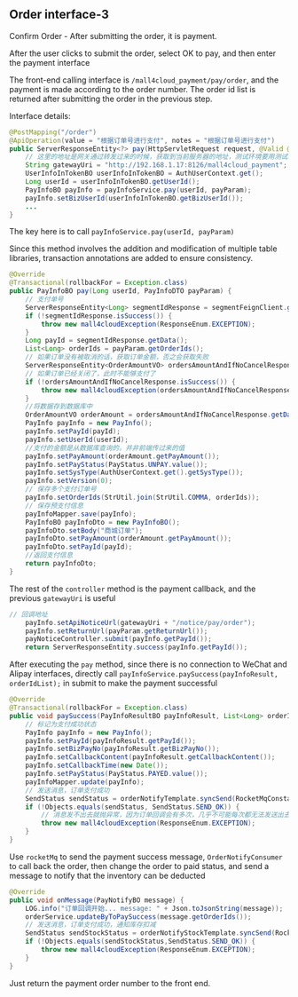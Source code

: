 ## Order interface-3

Confirm Order - After submitting the order, it is payment.

After the user clicks to submit the order, select OK to pay, and then enter the payment interface

The front-end calling interface is `/mall4cloud_payment/pay/order`, and the payment is made according to the order number. The order id list is returned after submitting the order in the previous step.

Interface details:

```java
@PostMapping("/order")
@ApiOperation(value = "根据订单号进行支付", notes = "根据订单号进行支付")
public ServerResponseEntity<?> pay(HttpServletRequest request, @Valid @RequestBody PayInfoDTO payParam) {
    // 这里的地址是网关通过转发过来的时候，获取到当前服务器的地址，测试环境要用测试环境的uri
    String gatewayUri = "http://192.168.1.17:8126/mall4cloud_payment";
    UserInfoInTokenBO userInfoInTokenBO = AuthUserContext.get();
    Long userId = userInfoInTokenBO.getUserId();
    PayInfoBO payInfo = payInfoService.pay(userId, payParam);
    payInfo.setBizUserId(userInfoInTokenBO.getBizUserId());
    ...
}
```

The key here is to call `payInfoService.pay(userId, payParam)`

Since this method involves the addition and modification of multiple table libraries, transaction annotations are added to ensure consistency.

```java
@Override
@Transactional(rollbackFor = Exception.class)
public PayInfoBO pay(Long userId, PayInfoDTO payParam) {
    // 支付单号
    ServerResponseEntity<Long> segmentIdResponse = segmentFeignClient.getSegmentId(PayInfo.DISTRIBUTED_ID_KEY);
    if (!segmentIdResponse.isSuccess()) {
        throw new mall4cloudException(ResponseEnum.EXCEPTION);
    }
    Long payId = segmentIdResponse.getData();
    List<Long> orderIds = payParam.getOrderIds();
    // 如果订单没有被取消的话，获取订单金额，否之会获取失败
    ServerResponseEntity<OrderAmountVO> ordersAmountAndIfNoCancelResponse = 					                                                                                                  orderFeignClient.getOrdersAmountAndIfNoCancel(orderIds);
    // 如果订单已经关闭了，此时不能够支付了
    if (!ordersAmountAndIfNoCancelResponse.isSuccess()) {
        throw new mall4cloudException(ordersAmountAndIfNoCancelResponse.getMsg());
    }
    //将数据存到数据库中
    OrderAmountVO orderAmount = ordersAmountAndIfNoCancelResponse.getData();
    PayInfo payInfo = new PayInfo();
    payInfo.setPayId(payId);
    payInfo.setUserId(userId);
    //支付的金额是从数据库查询的，并非前端传过来的值
    payInfo.setPayAmount(orderAmount.getPayAmount());
    payInfo.setPayStatus(PayStatus.UNPAY.value());
    payInfo.setSysType(AuthUserContext.get().getSysType());
    payInfo.setVersion(0);
    // 保存多个支付订单号
    payInfo.setOrderIds(StrUtil.join(StrUtil.COMMA, orderIds));
    // 保存预支付信息
    payInfoMapper.save(payInfo);
    PayInfoBO payInfoDto = new PayInfoBO();
    payInfoDto.setBody("商城订单");
    payInfoDto.setPayAmount(orderAmount.getPayAmount());
    payInfoDto.setPayId(payId);
    //返回支付信息
    return payInfoDto;
}
```

The rest of the `controller` method is the payment callback, and the previous `gatewayUri` is useful

```java
// 回调地址
    payInfo.setApiNoticeUrl(gatewayUri + "/notice/pay/order");
    payInfo.setReturnUrl(payParam.getReturnUrl());
    payNoticeController.submit(payInfo.getPayId());
    return ServerResponseEntity.success(payInfo.getPayId());
```

After executing the `pay` method, since there is no connection to WeChat and Alipay interfaces, directly call `payInfoService.paySuccess(payInfoResult, orderIdList);` in submit to make the payment successful

```java
@Override
@Transactional(rollbackFor = Exception.class)
public void paySuccess(PayInfoResultBO payInfoResult, List<Long> orderIds) {
    // 标记为支付成功状态
    PayInfo payInfo = new PayInfo();
    payInfo.setPayId(payInfoResult.getPayId());
    payInfo.setBizPayNo(payInfoResult.getBizPayNo());
    payInfo.setCallbackContent(payInfoResult.getCallbackContent());
    payInfo.setCallbackTime(new Date());
    payInfo.setPayStatus(PayStatus.PAYED.value());
    payInfoMapper.update(payInfo);
    // 发送消息，订单支付成功
    SendStatus sendStatus = orderNotifyTemplate.syncSend(RocketMqConstant.ORDER_NOTIFY_TOPIC, new GenericMessage<>(new PayNotifyBO(orderIds))).getSendStatus();
    if (!Objects.equals(sendStatus, SendStatus.SEND_OK)) {
        // 消息发不出去就抛异常，因为订单回调会有多次，几乎不可能每次都无法发送出去，发的出去无所谓因为接口是幂等的
        throw new mall4cloudException(ResponseEnum.EXCEPTION);
    }
}
```

Use `rocketMq` to send the payment success message, `OrderNotifyConsumer` to call back the order, then change the order to paid status, and send a message to notify that the inventory can be deducted

```java
@Override
public void onMessage(PayNotifyBO message) {
    LOG.info("订单回调开始... message: " + Json.toJsonString(message));
    orderService.updateByToPaySuccess(message.getOrderIds());
    // 发送消息，订单支付成功，通知库存扣减
    SendStatus sendStockStatus = orderNotifyStockTemplate.syncSend(RocketMqConstant.ORDER_NOTIFY_STOCK_TOPIC, new GenericMessage<>(message)).getSendStatus();
    if (!Objects.equals(sendStockStatus,SendStatus.SEND_OK)) {
        throw new mall4cloudException(ResponseEnum.EXCEPTION);
    }
}
```

Just return the payment order number to the front end.